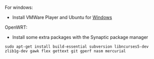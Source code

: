 For windows:
  * Install VMWare Player and Ubuntu for [Windows](http://www.howtogeek.com/howto/11287/how-to-run-ubuntu-in-windows-7-with-vmware-player/)


OpenWRT:
  * Install some extra packages with the Synaptic package manager
```
sudo apt-get install build-essential subversion libncurses5-dev zlib1g-dev gawk flex gettext git gperf nasm mercurial
```